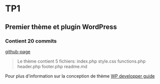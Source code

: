 # TP1
## Premier thème et plugin WordPress
### Contient 20 commits

[github-page](https://AuriEcheand.github.io/theme-31w)
> Le thème contient 5 fichiers:
index.php
style.css
functions.php
header.php
footer.php
readme.md

Pour plus d'information sur la conception de thème
[WP developper guide](https://developper.wordpress.org/themes)